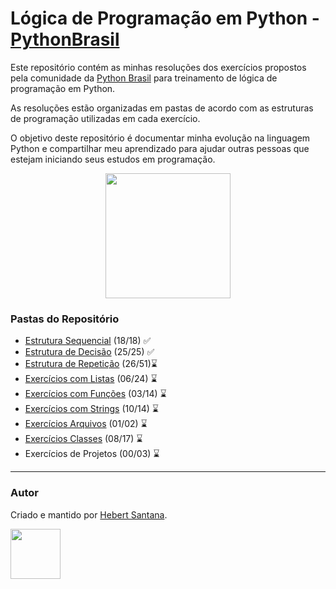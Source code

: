 # Lógica de Programação em Python - [PythonBrasil](https://wiki.python.org.br/ListaDeExercicios)

Este repositório contém as minhas resoluções dos exercícios propostos pela comunidade da [Python Brasil](https://wiki.python.org.br/PythonBrasil) para treinamento de lógica de programação em Python.

As resoluções estão organizadas em pastas de acordo com as estruturas de programação utilizadas em cada exercício.

O objetivo deste repositório é documentar minha evolução na linguagem Python e compartilhar meu aprendizado para ajudar outras pessoas que estejam iniciando seus estudos em programação.

<p align="center">
  <img width="200" height="200" src="https://python.org.br/theme/img/site-logo.svg">
</p>

### Pastas do Repositório
* [Estrutura Sequencial](https://github.com/hebert-santana/exercicios-python-brasil/tree/main/01%20-%20Estrutura%20Sequencial) (18/18) ✅
* [Estrutura de Decisão](https://github.com/hebert-santana/exercicios-python-brasil/tree/main/02%20-%20Estrutura%20de%20Decis%C3%A3o) (25/25) ✅
* [Estrutura de Repetição](https://github.com/hebert-santana/exercicios-python-brasil/tree/main/03%20-%20Estrutura%20de%20Repeti%C3%A7%C3%A3o) (26/51)⌛
* [Exercícios com Listas](https://github.com/hebert-santana/exercicios-python-brasil/tree/main/04%20-%20Exerc%C3%ADcios%20com%20Listas) (06/24) ⌛
* [Exercícios com Funções](https://github.com/hebert-santana/exercicios-python-brasil/tree/main/05%20-%20Exerc%C3%ADcios%20com%20Fun%C3%A7%C3%B5es) (03/14) ⌛
* [Exercícios com Strings](https://github.com/hebert-santana/exercicios-python-brasil/tree/main/06%20-%20Exerc%C3%ADcios%20com%20Strings) (10/14) ⌛
* [Exercícios Arquivos](https://github.com/hebert-santana/exercicios-python-brasil/tree/main/07%20-%20Exerc%C3%ADcios%20com%20Arquivos) (01/02) ⌛
* [Exercícios Classes](https://github.com/hebert-santana/exercicios-python-brasil/tree/main/08%20-%20Exerc%C3%ADcios%20com%20Classes) (08/17) ⌛
* Exercícios de Projetos (00/03) ⌛

---

### Autor
Criado e mantido por [Hebert Santana](https://www.linkedin.com/in/hebert-santana/).

[<img src="https://avatars.githubusercontent.com/u/102166830?v=4" width=80>](https://www.linkedin.com/in/hebert-santana/)


